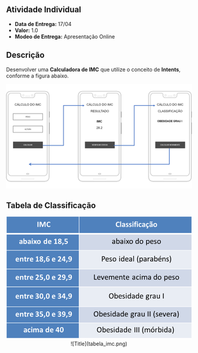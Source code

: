 ## Atividade Individual
* **Data de Entrega:** 17/04
* **Valor:** 1.0
* **Modeo de Entrega:** Apresentação Online

## Descrição
Desenvolver uma **Calculadora de IMC** que utilize o conceito de **Intents**, conforme a figura abaixo.

![Title](atividade_imc.png)

## Tabela de Classificação
<center><img src="tabela_imc.png"></center>
<center>![Title](tabela_imc.png)</center>